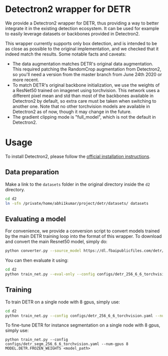 Detectron2 wrapper for DETR
=======

We provide a Detectron2 wrapper for DETR, thus providing a way to better integrate it in the existing detection ecosystem. It can be used for example to easily leverage datasets or backbones provided in Detectron2.

This wrapper currently supports only box detection, and is intended to be as close as possible to the original implementation, and we checked that it indeed match the results. Some notable facts and caveats:
- The data augmentation matches DETR's original data augmentation. This required patching the RandomCrop augmentation from Detectron2, so you'll need a version from the master branch from June 24th 2020 or more recent.
- To match DETR's original backbone initialization, we use the weights of a ResNet50 trained on imagenet using torchvision. This network uses a different pixel mean and std than most of the backbones available in Detectron2 by default, so extra care must be taken when switching to another one. Note that no other torchvision models are available in Detectron2 as of now, though it may change in the future.
- The gradient clipping mode is "full_model", which is not the default in Detectron2.

# Usage

To install Detectron2, please follow the [official installation instructions](https://github.com/facebookresearch/detectron2/blob/master/INSTALL.md).

## Data preparation

Make a link to the ```datasets``` folder in the original directory inside the ```d2``` directory. 

```bash
cd d2
ln -sfn /private/home/abhi1kumar/project/detr/datasets/ datasets
```

## Evaluating a model

For convenience, we provide a conversion script to convert models trained by the main DETR training loop into the format of this wrapper. To download and convert the main Resnet50 model, simply do:

```bash
python converter.py --source_model https://dl.fbaipublicfiles.com/detr/detr-r50-e632da11.pth --output_model converted_model.pth
```

You can then evaluate it using:

```bash
cd d2
python train_net.py --eval-only --config configs/detr_256_6_6_torchvision.yaml  MODEL.WEIGHTS "converted_model.pth"
```


## Training

To train DETR on a single node with 8 gpus, simply use:

```bash
cd d2
python train_net.py --config configs/detr_256_6_6_torchvision.yaml --num-gpus 8
```

To fine-tune DETR for instance segmentation on a single node with 8 gpus, simply use:
```
python train_net.py --config configs/detr_segm_256_6_6_torchvision.yaml --num-gpus 8 MODEL.DETR.FROZEN_WEIGHTS <model_path>
```
